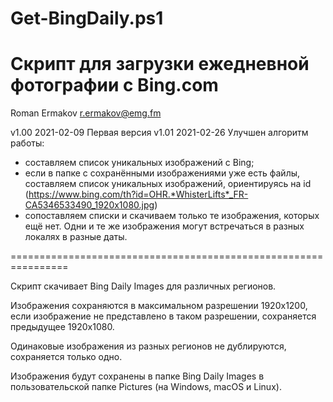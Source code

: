 # Get-BingDaily.ps1
Скрипт для загрузки ежедневной фотографии с Bing.com
================================================================
Roman Ermakov <r.ermakov@emg.fm>

v1.00 2021-02-09 Первая версия
v1.01 2021-02-26 Улучшен алгоритм работы:
* составляем список уникальных изображений с Bing;
* если в папке с сохранёнными изображениями уже есть файлы, составляем список уникальных изображений, ориентируясь на id (https://www.bing.com/th?id=OHR.*WhisterLifts*_FR-CA5346533490_1920x1080.jpg)
* сопоставляем списки и скачиваем только те изображения, которых ещё нет.
Одни и те же изображения могут встречаться в разных локалях в разные даты.

================================================================

Скрипт скачивает Bing Daily Images для различных регионов.

Изображения сохраняются в максимальном разрешении 1920x1200, если изображение не представлено в таком разрешении, сохраняется предыдущее 1920x1080.

Одинаковые изображения из разных регионов не дублируются, сохраняется только одно.

Изображения будут сохранены в папке Bing Daily Images в пользовательской папке Pictures (на Windows, macOS и Linux).
